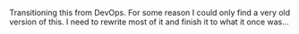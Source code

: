 Transitioning this from DevOps. For some reason I could only find a very old version of this. I need to rewrite most of it and finish it to what it once was...
